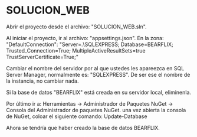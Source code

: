
# SOLUCION_WEB


Abrir el proyecto desde el archivo: "SOLUCION_WEB.sln". 

Al iniciar el proyecto, ir al archivo: "appsettings.json".
En la zona: "DefaultConnection": "Server=.\\SQLEXPRESS; Database=BEARFLIX; Trusted_Connection=True; MultipleActiveResultSets=true
TrustServerCertificate=True;"

Cambiar el nombre del servidor por al que ustedes les apareezca en SQL Server Manager, normalmente es: "SQLEXPRESS".
De ser ese el nombre de la instancia, no cambiar nada.

Si la base de datos "BEARFLIX" está creada en su servidor local, eliminenla.

Por último ir a: Herramientas -> Administrador de Paquetes NuGet -> Consola del Administrador de paquetes NuGet.
una vez abierta la consola de NuGet, coloar el siguiente comando: Update-Database

Ahora se tendría que haber creado la base de datos BEARFLIX.


